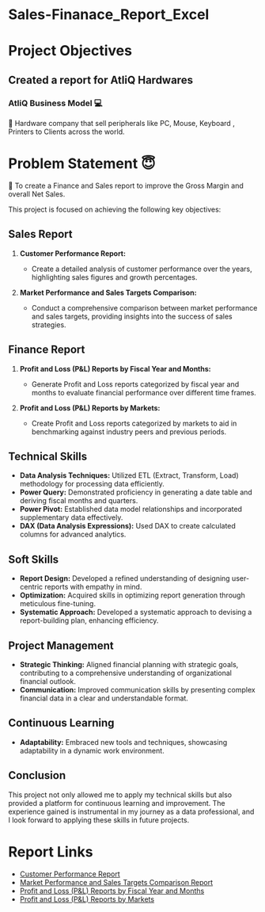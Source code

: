 # Sales-Finanace_Report_Excel
# Project Objectives
## Created a report for AtliQ Hardwares

### AtliQ Business Model 💻 

🔹 Hardware company that sell peripherals like PC, Mouse, Keyboard , Printers to Clients across the world.

# Problem Statement 😇 

🔹 To create a Finance and Sales report to improve the Gross Margin and overall Net Sales.

This project is focused on achieving the following key objectives:

## Sales Report

1. **Customer Performance Report:**
   - Create a detailed analysis of customer performance over the years, highlighting sales figures and growth percentages.

2. **Market Performance and Sales Targets Comparison:**
   - Conduct a comprehensive comparison between market performance and sales targets, providing insights into the success of sales strategies.

## Finance Report

1. **Profit and Loss (P&L) Reports by Fiscal Year and Months:**
   - Generate Profit and Loss reports categorized by fiscal year and months to evaluate financial performance over different time frames.

2. **Profit and Loss (P&L) Reports by Markets:**
   - Create Profit and Loss reports categorized by markets to aid in benchmarking against industry peers and previous periods.


## Technical Skills

- **Data Analysis Techniques:** Utilized ETL (Extract, Transform, Load) methodology for processing data efficiently.
- **Power Query:** Demonstrated proficiency in generating a date table and deriving fiscal months and quarters.
- **Power Pivot:** Established data model relationships and incorporated supplementary data effectively.
- **DAX (Data Analysis Expressions):** Used DAX to create calculated columns for advanced analytics.

## Soft Skills

- **Report Design:** Developed a refined understanding of designing user-centric reports with empathy in mind.
- **Optimization:** Acquired skills in optimizing report generation through meticulous fine-tuning.
- **Systematic Approach:** Developed a systematic approach to devising a report-building plan, enhancing efficiency.

## Project Management

- **Strategic Thinking:** Aligned financial planning with strategic goals, contributing to a comprehensive understanding of organizational financial outlook.
- **Communication:** Improved communication skills by presenting complex financial data in a clear and understandable format.

## Continuous Learning

- **Adaptability:** Embraced new tools and techniques, showcasing adaptability in a dynamic work environment.

## Conclusion

This project not only allowed me to apply my technical skills but also provided a platform for continuous learning and improvement. The experience gained is instrumental in my journey as a data professional, and I look forward to applying these skills in future projects.

# Report Links

- [Customer Performance Report](https://github.com/pradeep-the-analyst/excel-AtliQ-Reports/blob/main/AtliQ%20Customer%20Performance%20Report.pdf)
- [Market Performance and Sales Targets Comparison Report](https://github.com/pradeep-the-analyst/excel-AtliQ-Reports/blob/main/AtliQ%20Market%20Performance%20Report.pdf)
- [Profit and Loss (P&L) Reports by Fiscal Year and Months](https://github.com/pradeep-the-analyst/excel-AtliQ-Reports/blob/main/AtliQ%20P%26L%20Statement%20by%20Months.pdf)
- [Profit and Loss (P&L) Reports by Markets](https://github.com/pradeep-the-analyst/excel-AtliQ-Reports/blob/main/AtliQ%20P%26L%20Statement%20by%20Markets.pdf)
